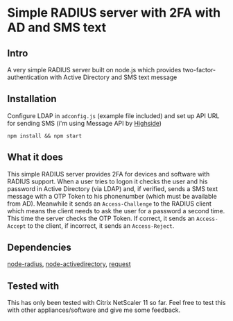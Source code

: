 # Simple RADIUS server with 2FA with AD and SMS text

## Intro

A very simple RADIUS server built on node.js which provides two-factor-authentication with Active Directory and SMS text message

## Installation

Configure LDAP in `adconfig.js` (example file included) and set up API URL for sending SMS (i'm using Message API by [Highside](http://highside-telecom.net))

`npm install && npm start`

## What it does

This simple RADIUS server provides 2FA for devices and software with RADIUS support. When a user tries to logon it checks the user and his password in Active Directory (via LDAP) and, if verified, sends a SMS text message with a OTP Token to his phonenumber (which must be available from AD). Meanwhile it sends an `Access-Challenge` to the RADIUS client which means the client needs to ask the user for a password a second time. This time the server checks the OTP Token. If correct, it sends an `Access-Accept` to the client, if incorrect, it sends an `Access-Reject`.

## Dependencies
[node-radius](https://github.com/retailnext/node-radius), [node-activedirectory](https://github.com/gheeres/node-activedirectory), [request](https://github.com/request/request)

## Tested with

This has only been tested with Citrix NetScaler 11 so far. Feel free to test this with other appliances/software and give me some feedback.
